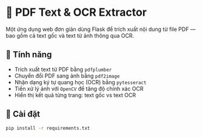 # 📄 PDF Text & OCR Extractor

Một ứng dụng web đơn giản dùng Flask để trích xuất nội dung từ file PDF — bao gồm cả text gốc và text từ ảnh thông qua OCR.

## 🚀 Tính năng

- Trích xuất text từ PDF bằng `pdfplumber`
- Chuyển đổi PDF sang ảnh bằng `pdf2image`
- Nhận dạng ký tự quang học (OCR) bằng `pytesseract`
- Tiền xử lý ảnh với `OpenCV` để tăng độ chính xác OCR
- Hiển thị kết quả từng trang: text gốc vs text OCR

## 🧰 Cài đặt

```bash
pip install -r requirements.txt


